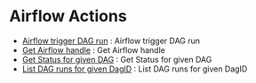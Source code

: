 # Airflow Actions
* [Airflow trigger DAG run](https://github.com/unskript/Awesome-CloudOps-Automation/Airflow/legos/airflow_trigger_dag_run/README.md) : Airflow trigger DAG run
* [Get Airflow handle](https://github.com/unskript/Awesome-CloudOps-Automation/Airflow/legos/airflow_get_handle/README.md) : Get Airflow handle
* [Get Status for given DAG](https://github.com/unskript/Awesome-CloudOps-Automation/Airflow/legos/airflow_check_dag_status/README.md) : Get Status for given DAG
* [List DAG runs for given DagID](https://github.com/unskript/Awesome-CloudOps-Automation/Airflow/legos/airflow_list_DAG_runs/README.md) : List DAG runs for given DagID
